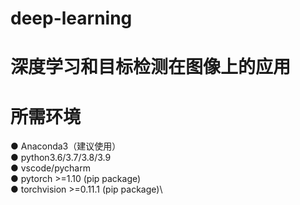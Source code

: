 # deep-learning
# 深度学习和目标检测在图像上的应用
# 所需环境
● Anaconda3（建议使用）\
● python3.6/3.7/3.8/3.9 \
● vscode/pycharm \
● pytorch >=1.10 (pip package)\
● torchvision >=0.11.1 (pip package)\
